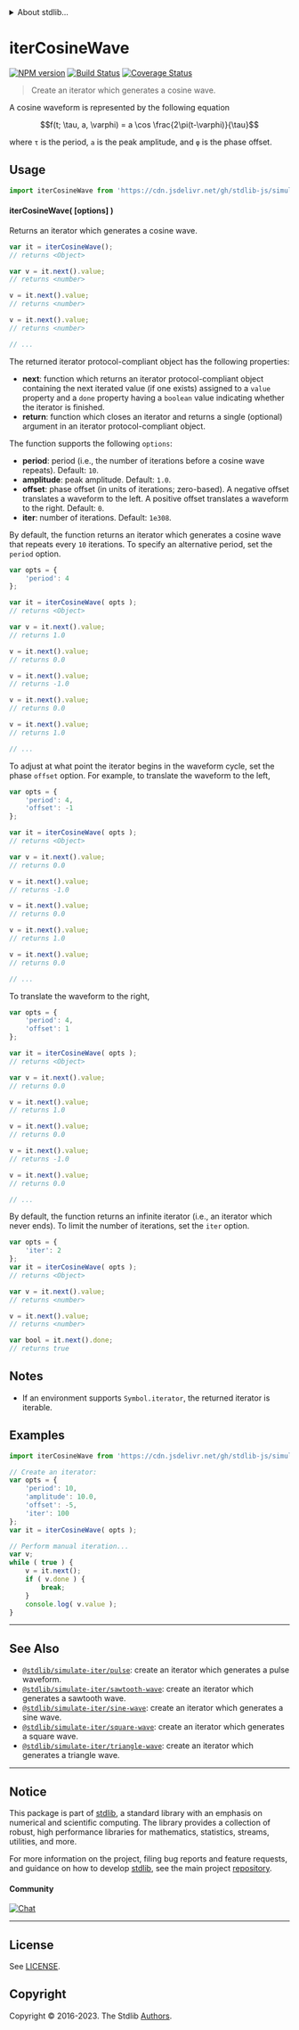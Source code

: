 <!--

@license Apache-2.0

Copyright (c) 2019 The Stdlib Authors.

Licensed under the Apache License, Version 2.0 (the "License");
you may not use this file except in compliance with the License.
You may obtain a copy of the License at

   http://www.apache.org/licenses/LICENSE-2.0

Unless required by applicable law or agreed to in writing, software
distributed under the License is distributed on an "AS IS" BASIS,
WITHOUT WARRANTIES OR CONDITIONS OF ANY KIND, either express or implied.
See the License for the specific language governing permissions and
limitations under the License.

-->


<details>
  <summary>
    About stdlib...
  </summary>
  <p>We believe in a future in which the web is a preferred environment for numerical computation. To help realize this future, we've built stdlib. stdlib is a standard library, with an emphasis on numerical and scientific computation, written in JavaScript (and C) for execution in browsers and in Node.js.</p>
  <p>The library is fully decomposable, being architected in such a way that you can swap out and mix and match APIs and functionality to cater to your exact preferences and use cases.</p>
  <p>When you use stdlib, you can be absolutely certain that you are using the most thorough, rigorous, well-written, studied, documented, tested, measured, and high-quality code out there.</p>
  <p>To join us in bringing numerical computing to the web, get started by checking us out on <a href="https://github.com/stdlib-js/stdlib">GitHub</a>, and please consider <a href="https://opencollective.com/stdlib">financially supporting stdlib</a>. We greatly appreciate your continued support!</p>
</details>

# iterCosineWave

[![NPM version][npm-image]][npm-url] [![Build Status][test-image]][test-url] [![Coverage Status][coverage-image]][coverage-url] <!-- [![dependencies][dependencies-image]][dependencies-url] -->

> Create an iterator which generates a cosine wave.

<!-- Section to include introductory text. Make sure to keep an empty line after the intro `section` element and another before the `/section` close. -->

<section class="intro">

A cosine waveform is represented by the following equation

<!-- <equation class="equation" label="eq:cosine_waveform" align="center" raw="f(t; \tau, a, \varphi) = a \cos \frac{2\pi(t-\varphi)}{\tau}" alt="Equation for a cosine waveform."> -->

```math
f(t; \tau, a, \varphi) = a \cos \frac{2\pi(t-\varphi)}{\tau}
```

<!-- <div class="equation" align="center" data-raw-text="f(t; \tau, a, \varphi) = a \cos \frac{2\pi(t-\varphi)}{\tau}" data-equation="eq:cosine_waveform">
    <img src="https://cdn.jsdelivr.net/gh/stdlib-js/stdlib@5827c258000edcb03496265cdfd372d686b4c656/lib/node_modules/@stdlib/simulate/iter/cosine-wave/docs/img/equation_cosine_waveform.svg" alt="Equation for a cosine waveform.">
    <br>
</div> -->

<!-- </equation> -->

where `τ` is the period, `a` is the peak amplitude, and `φ` is the phase offset.

<!-- TODO: add a figure showing a sine wave -->

</section>

<!-- /.intro -->

<!-- Package usage documentation. -->



<section class="usage">

## Usage

```javascript
import iterCosineWave from 'https://cdn.jsdelivr.net/gh/stdlib-js/simulate-iter-cosine-wave@v0.1.0-deno/mod.js';
```

#### iterCosineWave( \[options] )

Returns an iterator which generates a cosine wave.

```javascript
var it = iterCosineWave();
// returns <Object>

var v = it.next().value;
// returns <number>

v = it.next().value;
// returns <number>

v = it.next().value;
// returns <number>

// ...
```

The returned iterator protocol-compliant object has the following properties:

-   **next**: function which returns an iterator protocol-compliant object containing the next iterated value (if one exists) assigned to a `value` property and a `done` property having a `boolean` value indicating whether the iterator is finished.
-   **return**: function which closes an iterator and returns a single (optional) argument in an iterator protocol-compliant object.

The function supports the following `options`:

-   **period**: period (i.e., the number of iterations before a cosine wave repeats). Default: `10`.
-   **amplitude**: peak amplitude. Default: `1.0`.
-   **offset**: phase offset (in units of iterations; zero-based). A negative offset translates a waveform to the left. A positive offset translates a waveform to the right. Default: `0`.
-   **iter**: number of iterations. Default: `1e308`.

By default, the function returns an iterator which generates a cosine wave that repeats every `10` iterations. To specify an alternative period, set the `period` option.

```javascript
var opts = {
    'period': 4
};

var it = iterCosineWave( opts );
// returns <Object>

var v = it.next().value;
// returns 1.0

v = it.next().value;
// returns 0.0

v = it.next().value;
// returns -1.0

v = it.next().value;
// returns 0.0

v = it.next().value;
// returns 1.0

// ...
```

To adjust at what point the iterator begins in the waveform cycle, set the phase `offset` option. For example, to translate the waveform to the left,

```javascript
var opts = {
    'period': 4,
    'offset': -1
};

var it = iterCosineWave( opts );
// returns <Object>

var v = it.next().value;
// returns 0.0

v = it.next().value;
// returns -1.0

v = it.next().value;
// returns 0.0

v = it.next().value;
// returns 1.0

v = it.next().value;
// returns 0.0

// ...
```

To translate the waveform to the right,

```javascript
var opts = {
    'period': 4,
    'offset': 1
};

var it = iterCosineWave( opts );
// returns <Object>

var v = it.next().value;
// returns 0.0

v = it.next().value;
// returns 1.0

v = it.next().value;
// returns 0.0

v = it.next().value;
// returns -1.0

v = it.next().value;
// returns 0.0

// ...
```

By default, the function returns an infinite iterator (i.e., an iterator which never ends). To limit the number of iterations, set the `iter` option.

```javascript
var opts = {
    'iter': 2
};
var it = iterCosineWave( opts );
// returns <Object>

var v = it.next().value;
// returns <number>

v = it.next().value;
// returns <number>

var bool = it.next().done;
// returns true
```

</section>

<!-- /.usage -->

<!-- Package usage notes. Make sure to keep an empty line after the `section` element and another before the `/section` close. -->

<section class="notes">

## Notes

-   If an environment supports `Symbol.iterator`, the returned iterator is iterable.

</section>

<!-- /.notes -->

<!-- Package usage examples. -->

<section class="examples">

## Examples

<!-- eslint no-undef: "error" -->

```javascript
import iterCosineWave from 'https://cdn.jsdelivr.net/gh/stdlib-js/simulate-iter-cosine-wave@v0.1.0-deno/mod.js';

// Create an iterator:
var opts = {
    'period': 10,
    'amplitude': 10.0,
    'offset': -5,
    'iter': 100
};
var it = iterCosineWave( opts );

// Perform manual iteration...
var v;
while ( true ) {
    v = it.next();
    if ( v.done ) {
        break;
    }
    console.log( v.value );
}
```

</section>

<!-- /.examples -->

<!-- Section to include cited references. If references are included, add a horizontal rule *before* the section. Make sure to keep an empty line after the `section` element and another before the `/section` close. -->

<section class="references">

</section>

<!-- /.references -->

<!-- Section for related `stdlib` packages. Do not manually edit this section, as it is automatically populated. -->

<section class="related">

* * *

## See Also

-   <span class="package-name">[`@stdlib/simulate-iter/pulse`][@stdlib/simulate/iter/pulse]</span><span class="delimiter">: </span><span class="description">create an iterator which generates a pulse waveform.</span>
-   <span class="package-name">[`@stdlib/simulate-iter/sawtooth-wave`][@stdlib/simulate/iter/sawtooth-wave]</span><span class="delimiter">: </span><span class="description">create an iterator which generates a sawtooth wave.</span>
-   <span class="package-name">[`@stdlib/simulate-iter/sine-wave`][@stdlib/simulate/iter/sine-wave]</span><span class="delimiter">: </span><span class="description">create an iterator which generates a sine wave.</span>
-   <span class="package-name">[`@stdlib/simulate-iter/square-wave`][@stdlib/simulate/iter/square-wave]</span><span class="delimiter">: </span><span class="description">create an iterator which generates a square wave.</span>
-   <span class="package-name">[`@stdlib/simulate-iter/triangle-wave`][@stdlib/simulate/iter/triangle-wave]</span><span class="delimiter">: </span><span class="description">create an iterator which generates a triangle wave.</span>

</section>

<!-- /.related -->

<!-- Section for all links. Make sure to keep an empty line after the `section` element and another before the `/section` close. -->


<section class="main-repo" >

* * *

## Notice

This package is part of [stdlib][stdlib], a standard library with an emphasis on numerical and scientific computing. The library provides a collection of robust, high performance libraries for mathematics, statistics, streams, utilities, and more.

For more information on the project, filing bug reports and feature requests, and guidance on how to develop [stdlib][stdlib], see the main project [repository][stdlib].

#### Community

[![Chat][chat-image]][chat-url]

---

## License

See [LICENSE][stdlib-license].


## Copyright

Copyright &copy; 2016-2023. The Stdlib [Authors][stdlib-authors].

</section>

<!-- /.stdlib -->

<!-- Section for all links. Make sure to keep an empty line after the `section` element and another before the `/section` close. -->

<section class="links">

[npm-image]: http://img.shields.io/npm/v/@stdlib/simulate-iter-cosine-wave.svg
[npm-url]: https://npmjs.org/package/@stdlib/simulate-iter-cosine-wave

[test-image]: https://github.com/stdlib-js/simulate-iter-cosine-wave/actions/workflows/test.yml/badge.svg?branch=v0.1.0
[test-url]: https://github.com/stdlib-js/simulate-iter-cosine-wave/actions/workflows/test.yml?query=branch:v0.1.0

[coverage-image]: https://img.shields.io/codecov/c/github/stdlib-js/simulate-iter-cosine-wave/main.svg
[coverage-url]: https://codecov.io/github/stdlib-js/simulate-iter-cosine-wave?branch=main

<!--

[dependencies-image]: https://img.shields.io/david/stdlib-js/simulate-iter-cosine-wave.svg
[dependencies-url]: https://david-dm.org/stdlib-js/simulate-iter-cosine-wave/main

-->

[chat-image]: https://img.shields.io/gitter/room/stdlib-js/stdlib.svg
[chat-url]: https://app.gitter.im/#/room/#stdlib-js_stdlib:gitter.im

[stdlib]: https://github.com/stdlib-js/stdlib

[stdlib-authors]: https://github.com/stdlib-js/stdlib/graphs/contributors

[umd]: https://github.com/umdjs/umd
[es-module]: https://developer.mozilla.org/en-US/docs/Web/JavaScript/Guide/Modules

[deno-url]: https://github.com/stdlib-js/simulate-iter-cosine-wave/tree/deno
[umd-url]: https://github.com/stdlib-js/simulate-iter-cosine-wave/tree/umd
[esm-url]: https://github.com/stdlib-js/simulate-iter-cosine-wave/tree/esm
[branches-url]: https://github.com/stdlib-js/simulate-iter-cosine-wave/blob/main/branches.md

[stdlib-license]: https://raw.githubusercontent.com/stdlib-js/simulate-iter-cosine-wave/main/LICENSE

<!-- <related-links> -->

[@stdlib/simulate/iter/pulse]: https://github.com/stdlib-js/simulate-iter-pulse/tree/deno

[@stdlib/simulate/iter/sawtooth-wave]: https://github.com/stdlib-js/simulate-iter-sawtooth-wave/tree/deno

[@stdlib/simulate/iter/sine-wave]: https://github.com/stdlib-js/simulate-iter-sine-wave/tree/deno

[@stdlib/simulate/iter/square-wave]: https://github.com/stdlib-js/simulate-iter-square-wave/tree/deno

[@stdlib/simulate/iter/triangle-wave]: https://github.com/stdlib-js/simulate-iter-triangle-wave/tree/deno

<!-- </related-links> -->

</section>

<!-- /.links -->
